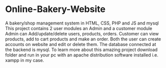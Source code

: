 # Online-Bakery-Website
A bakery/shop management system in HTML, CSS, PHP and JS and mysql
This project contains 2 user modules an Admin and a customer module
Admin can Add/update/delete users, products, orders.
Customer can view products, add to cart products and make an order.
Both the user can create accounts on website and edit or delete them.
The database connected at the backend is mysql.
To learn more about this amazing project download folder and run in your pc with an apache distribution software installed i.e. xampp in my case.
